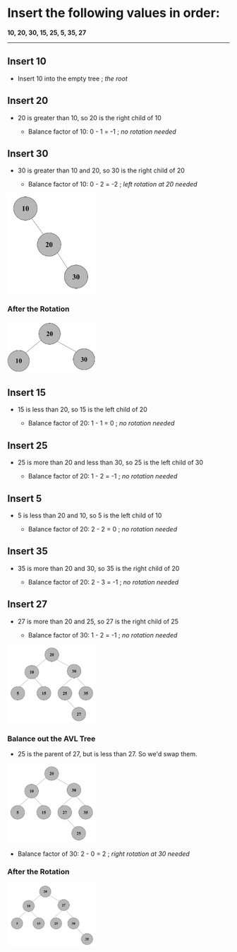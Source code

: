 # Insert the following values in order:
**10, 20, 30, 15, 25, 5, 35, 27**

------------------------------------------------------------------------------------
## Insert 10

- Insert 10 into the empty tree ; *the root*

## Insert 20

- 20 is greater than 10, so 20 is the right child of 10 

  - Balance factor of 10: 0 - 1 = -1 ; *no rotation needed*

## Insert 30

- 30 is greater than 10 and 20, so 30 is the right child of 20

  - Balance factor of 10: 0 - 2 = -2 ; *left rotation at 20 needed*

<img src= "./images/set11.png" width="200">

### After the Rotation

<img src= "./images/set12.png" width="200">

## Insert 15
- 15 is less than 20, so 15 is the left child of 20
  
  - Balance factor of 20: 1 - 1 = 0 ; *no rotation needed*

## Insert 25

- 25 is more than 20 and less than 30, so 25 is the left child of 30

  - Balance factor of 20: 1 - 2 = -1 ; *no rotation needed*

## Insert 5

- 5 is less than 20 and 10, so 5 is the left child of 10

  - Balance factor of 20: 2 - 2 = 0 ; *no rotation needed*

## Insert 35

- 35 is more than 20 and 30, so 35 is the right child of 20

  - Balance factor of 20: 2 - 3 = -1 ; *no rotation needed*

## Insert 27

- 27 is more than 20 and 25, so 27 is the right child of 25

  - Balance factor of 30: 1 - 2 = -1 ; *no rotation needed* 

<img src= "./images/set13.png" width="200">

### Balance out the AVL Tree

- 25 is the parent of 27, but is less than 27. So we'd swap them. 

<img src= "./images/set14.png" width="200">

- Balance factor of 30: 2 - 0 = 2 ; *right rotation at 30 needed*

### After the Rotation

<img src= "./images/set15.png" width="200">
